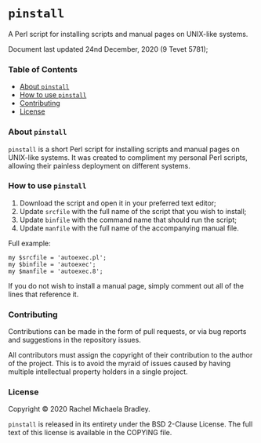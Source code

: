 # `pinstall` 
A Perl script for installing scripts and manual pages on UNIX-like 
systems.

Document last updated 24nd December, 2020 (9 Tevet 5781);

### Table of Contents
- [About `pinstall`](#about-pinstall)
- [How to use `pinstall`](#how-to-use-pinstall)
- [Contributing](#contributing)
- [License](#license)

### About `pinstall`

`pinstall` is a short Perl script for installing scripts and manual 
pages on UNIX-like systems. It was created to compliment my personal
Perl scripts, allowing their painless deployment on different systems.

### How to use `pinstall`

1. Download the script and open it in your preferred text editor;
2. Update `srcfile` with the full name of the script that you wish to
install;
3. Update `binfile` with the command name that should run the script;
4. Update `manfile` with the full name of the accompanying manual file.

Full example:
```
my $srcfile = 'autoexec.pl';
my $binfile = 'autoexec';
my $manfile = 'autoexec.8';
```

If you do not wish to install a manual page, simply comment out all of
the lines that reference it.

### Contributing

Contributions can be made in the form of pull requests, or via bug 
reports and suggestions in the repository issues.

All contributors must assign the copyright of their contribution to the 
author of the project. This is to avoid the myraid of issues caused by 
having multiple intellectual property holders in a single project.

### License

Copyright &copy; 2020 Rachel Michaela Bradley.

`pinstall` is released in its entirety under the BSD 2-Clause License. 
The full text of this license is available in the COPYING file.